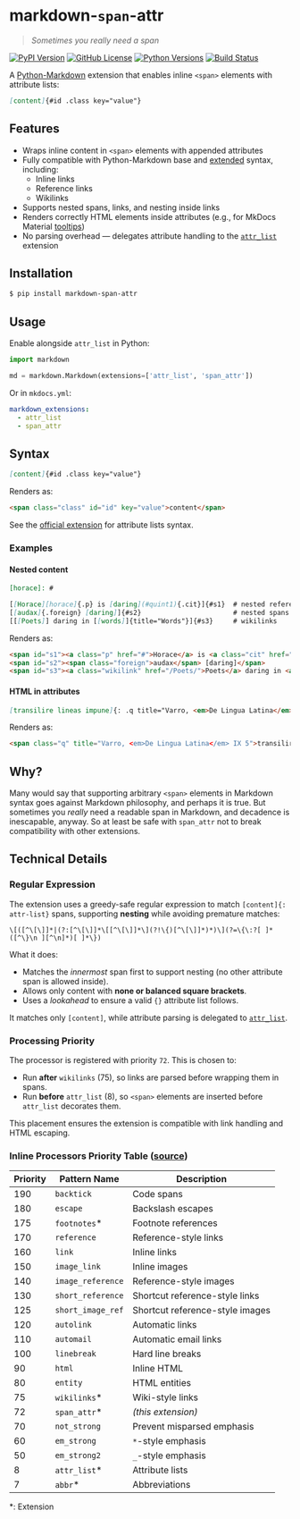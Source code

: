markdown-`span`-attr
====================================

> *Sometimes you really need a span*

[![PyPI Version][version-button]][pypi]
[![GitHub License][license-button]][license]
[![Python Versions][pyversion-button]][pypi]
[![Build Status][build-button]][build]

A [Python-Markdown] extension that enables inline `<span>` elements with attribute lists:

```markdown
[content]{#id .class key="value"}
```

## Features

- Wraps inline content in `<span>` elements with appended attributes
- Fully compatible with Python-Markdown base and [extended] syntax, including:
  - Inline links
  - Reference links
  - Wikilinks
- Supports nested spans, links, and nesting inside links
- Renders correctly HTML elements inside attributes (e.g., for MkDocs Material [tooltips])
- No parsing overhead — delegates attribute handling to the [`attr_list`][official extension] extension

## Installation

```bash
$ pip install markdown-span-attr
```

## Usage

Enable alongside `attr_list` in Python:

```python
import markdown

md = markdown.Markdown(extensions=['attr_list', 'span_attr'])
```

Or in `mkdocs.yml`:

```yaml
markdown_extensions:
  - attr_list
  - span_attr
```

## Syntax

```markdown
[content]{#id .class key="value"}
```
Renders as:

```html
<span class="class" id="id" key="value">content</span>
```
See the [official extension] for attribute lists syntax.

### Examples

#### Nested content

```markdown
[horace]: #

[[Horace][horace]{.p} is [daring](#quint1){.cit}]{#s1}  # nested reference/inline links
[[audax]{.foreign} [daring]]{#s2}                       # nested spans and unescaped brackets
[[[Poets]] daring in [[words]]{title="Words"}]{#s3}     # wikilinks
```
Renders as:

```html
<span id="s1"><a class="p" href="#">Horace</a> is <a class="cit" href="#quint1">daring</a></span>
<span id="s2"><span class="foreign">audax</span> [daring]</span>
<span id="s3"><a class="wikilink" href="/Poets/">Poets</a> daring in <a class="wikilink" href="/words/" title="Words">words</a></span>
```
#### HTML in attributes

```markdown
[transilire lineas impune]{: .q title="Varro, <em>De Lingua Latina</em> IX 5" }
```

Renders as:

```html
<span class="q" title="Varro, <em>De Lingua Latina</em> IX 5">transilire lineas impune</span>
```

## Why?

Many would say that supporting arbitrary `<span>` elements in Markdown syntax goes against Markdown philosophy, and perhaps it is true. But sometimes you *really* need a readable span in Markdown, and decadence is inescapable, anyway. So at least be safe with `span_attr` not to break compatibility with other extensions.

## Technical Details

### Regular Expression

The extension uses a greedy-safe regular expression to match `[content]{: attr-list}` spans, supporting **nesting** while avoiding premature matches:

```regex
\[([^\[\]]*|(?:[^\[\]]*\[[^\[\]]*\](?!\{)[^\[\]]*)*)\](?=\{\:?[ ]*([^\}\n ][^\n]*)[ ]*\})
```

What it does:

- Matches the *innermost* span first to support nesting (no other attribute span is allowed inside).
- Allows only content with **none or balanced square brackets**.
- Uses a *lookahead* to ensure a valid `{}` attribute list follows.

It matches only `[content]`, while attribute parsing is delegated to [`attr_list`][official extension].

### Processing Priority

The processor is registered with priority `72`. This is chosen to:

- Run **after** `wikilinks` (75), so links are parsed before wrapping them in spans.
- Run **before** `attr_list` (8), so `<span>` elements are inserted before `attr_list` decorates them.

This placement ensures the extension is compatible with link handling and HTML escaping.

### Inline Processors Priority Table ([source])

| Priority | Pattern Name       | Description                                 |
|----------|--------------------|---------------------------------------------|
| 190      | `backtick`         | Code spans                                  |
| 180      | `escape`           | Backslash escapes                           |
| 175      | `footnotes`*       | Footnote references                         |
| 170      | `reference`        | Reference-style links                       |
| 160      | `link`             | Inline links                                |
| 150      | `image_link`       | Inline images                               |
| 140      | `image_reference`  | Reference-style images                      |
| 130      | `short_reference`  | Shortcut reference-style links              |
| 125      | `short_image_ref`  | Shortcut reference-style images             |
| 120      | `autolink`         | Automatic links                             |
| 110      | `automail`         | Automatic email links                       |
| 100      | `linebreak`        | Hard line breaks                            |
|  90      | `html`             | Inline HTML                                 |
|  80      | `entity`           | HTML entities                               |
|  75      | `wikilinks`*       | Wiki-style links                            |
|  72      | `span_attr`*       | _(this extension)_                          |
|  70      | `not_strong`       | Prevent misparsed emphasis                  |
|  60      | `em_strong`        | `*`-style emphasis                          |
|  50      | `em_strong2`       | `_`-style emphasis                          |
|  8       | `attr_list`*       | Attribute lists                             |
|  7       | `abbr`*            | Abbreviations                               |

\*: Extension

<!-- Badges -->
[version-button]: https://img.shields.io/pypi/v/markdown-span-attr.svg
[pypi]: https://pypi.org/project/markdown-span-attr/
[license-button]: https://img.shields.io/github/license/frammenti/markdown-span-attr
[license]: https://opensource.org/license/mit/
[pyversion-button]: https://img.shields.io/pypi/pyversions/markdown-span-attr.svg
[build-button]: https://github.com/frammenti/markdown-span-attr/actions/workflows/build.yml/badge.svg
[build]: https://github.com/frammenti/markdown-span-attr/actions/workflows/build.yml

<!-- Links -->
[Python-Markdown]: https://python-markdown.github.io/
[official extension]: https://python-markdown.github.io/extensions/attr_list/
[extended]: https://python-markdown.github.io/extensions/#officially-supported-extensions
[tooltips]: https://squidfunk.github.io/mkdocs-material/reference/tooltips/#improved-tooltips
[source]: https://github.com/Python-Markdown/markdown/blob/master/markdown/inlinepatterns.py
